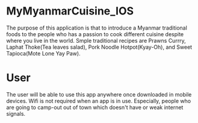 # MyMyanmarCuisine_IOS
The purpose of this application is that to introduce a Myanmar traditional foods to the people who has a passion to cook different cuisine despite where you live in the world. Smple traditional recipes are Prawns Currry, Laphat Thoke(Tea leaves salad), Pork Noodle Hotpot(Kyay-Oh), and Sweet Tapioca(Mote Lone Yay Paw).
# User
The user will be able to use this app anywhere once downloaded in mobile devices. Wifi is not required when an app is in use. Especially, people who are going to camp-out out of town which doesn't have or weak internet signals.
